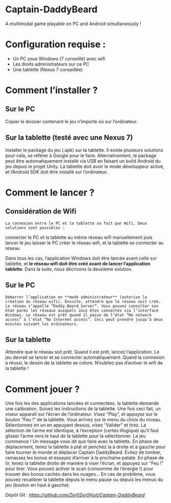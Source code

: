 ﻿# Captain-DaddyBeard
A multimodal game playable on PC and Android simultaneously !


Configuration requise :
=======================

- Un PC sous Windows (7 conseillé) avec wifi 
- Les droits administrateurs sur ce PC
- Une tablette (Nexus 7 conseillée)

Comment l’installer ?
=====================

Sur le PC
---------

Copier le dossier contenant le jeu n’importe où sur l’ordinateur.

Sur la tablette (testé avec une Nexus 7)
----------------------------------------

Installer le package du jeu (.apk) sur la tablette. Il existe plusieurs solutions pour cela, se référer à Google pour le faire.
Alternativement, le package peut être automatiquement installé via USB en faisant un build Android du jeu depuis le projet Unity. La tablette doit avoir le mode développeur activé, et l’Android SDK doit être installé sur l’ordinateur.

Comment le lancer ?
===================

Considération de Wifi
---------------------

    La connexion entre le PC et la tablette se fait par Wifi. Deux solutions sont possibles :
connecter le PC et la tablette au même réseau wifi manuellement puis lancer le jeu
laisser le PC créer le réseau wifi, et la tablette se connecter au réseau

Dans tous les cas, l’application Windows doit être lancée avant celle sur tablette, et **le réseau wifi doit être créé avant de lancer l’application tablette**. Dans la suite, nous décrivons la deuxième solution.

Sur le PC
---------

    Démarrer l’application en **mode administrateur** (autorise la création du réseau wifi). Ensuite, attendre que le réseau soit créé. Le réseau s’appelle “Daddy_Beard_Server”. Vous pouvez consulter son état parmi les réseaux auxquels vous êtes connectés via l’interface Windows. Le réseau est prêt quand il passe de l’état “No network access” à l’état “No Internet access”. Ceci peut prendre jusqu’à deux minutes suivant les ordinateurs.

Sur la tablette
---------------

Attendre que le réseau soit prêt. Quand il est prêt, lancez l’application. Le jeu devrait se lancer et se connecter automatiquement. Quand la connexion a réussi, le dessin de la tablette se colore. N’oubliez pas d’activer le wifi de la tablette !

Comment jouer ?
===============

Une fois les des applications lancées et connectées, la tablette demande une calibration. Suivez les instructions de la tablette.
Une fois ceci fait, un viseur apparaît sur l’écran de l’ordinateur. Visez “Play”, et appuyez sur le bouton “Feu !” de la tablette. Vous arrivez sur le menu du choix du niveau. Sélectionnez en un en appuyant dessus, visez “Valider” et tirez. La sélection de l’arme est identique, à l’exception (certes illogique) qu’il faut glisser l’arme vers le haut de la tablette pour la sélectionner.
Le jeu commence ! Un message vous dit que faire avec la tablette.
En phase de déplacement, tenez la tablette à plat et penchez la à droite et à gauche pour faire tourner le monde et déplacer Captain DaddyBeard. Évitez de tomber, ramassez les bonus et essayez d’arriver à la prochaine patate.
En phase de tir, tenez la tablette droite de manière à viser l’écran, et appuyez sur “Feu !” pour tirer. Vous pouvez activer le scan (consomme de l’énergie !) pour trouver des bonus cachés dans les nuages...
En cas de problème, vous pouvez recalibrer la tablette depuis le menu pause ou depuis les menus du jeu (bouton en haut à gauche).

*Dépôt Git : https://github.com/Zer0Zer0Huit/Captain-DaddyBeard*